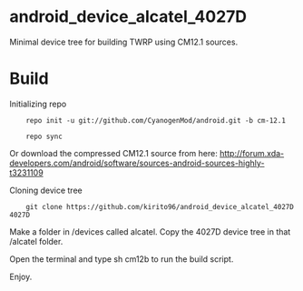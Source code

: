 # android_device_alcatel_4027D

Minimal device tree for building TWRP using CM12.1 sources.

# Build

Initializing repo

        repo init -u git://github.com/CyanogenMod/android.git -b cm-12.1
    
        repo sync

Or download the compressed CM12.1 source from here: http://forum.xda-developers.com/android/software/sources-android-sources-highly-t3231109

Cloning device tree
    
        git clone https://github.com/kirito96/android_device_alcatel_4027D 4027D
    
Make a folder in /devices called alcatel. Copy the 4027D device tree in that /alcatel folder.

Open the terminal and type sh cm12b to run the build script. 

Enjoy.
